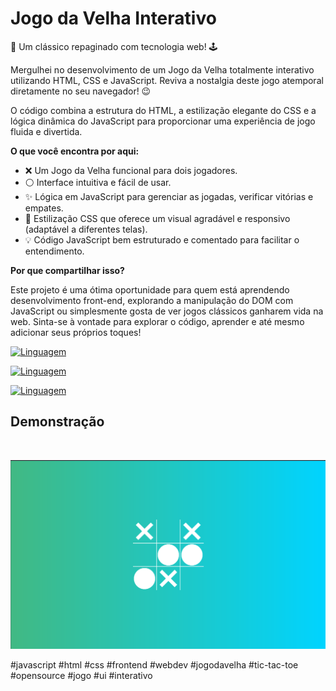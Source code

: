 # Jogo da Velha Interativo

🚀 Um clássico repaginado com tecnologia web! 🕹️

Mergulhei no desenvolvimento de um Jogo da Velha totalmente interativo utilizando HTML, CSS e JavaScript. Reviva a nostalgia deste jogo atemporal diretamente no seu navegador! 😉

O código combina a estrutura do HTML, a estilização elegante do CSS e a lógica dinâmica do JavaScript para proporcionar uma experiência de jogo fluida e divertida.

**O que você encontra por aqui:**

- ❌ Um Jogo da Velha funcional para dois jogadores.
- ⚪ Interface intuitiva e fácil de usar.
- ✨ Lógica em JavaScript para gerenciar as jogadas, verificar vitórias e empates.
- 🎨 Estilização CSS que oferece um visual agradável e responsivo (adaptável a diferentes telas).
- 💡 Código JavaScript bem estruturado e comentado para facilitar o entendimento.

**Por que compartilhar isso?**

Este projeto é uma ótima oportunidade para quem está aprendendo desenvolvimento front-end, explorando a manipulação do DOM com JavaScript ou simplesmente gosta de ver jogos clássicos ganharem vida na web. Sinta-se à vontade para explorar o código, aprender e até mesmo adicionar seus próprios toques!

[![Linguagem](https://img.shields.io/badge/JavaScript-F7DF1E?style=for-the-badge&logo=javascript&logoColor=black)]([https://github.com/Martins-Guilherme/JogoDaVelha.git])

[![Linguagem](https://img.shields.io/badge/HTML5-E34F26?style=for-the-badge&logo=html5&logoColor=white)]([https://github.com/Martins-Guilherme/JogoDaVelha.git])

[![Linguagem](https://img.shields.io/badge/CSS3-1572B6?style=for-the-badge&logo=css3&logoColor=white)]([https://github.com/Martins-Guilherme/JogoDaVelha.git])

## Demonstração

<br>

![Demonstração do Jogo da Velha](https://github.com/Martins-Guilherme/JogoDaVelha/blob/main/img/Jogo.png)

#javascript #html #css #frontend #webdev #jogodavelha #tic-tac-toe #opensource #jogo #ui #interativo
